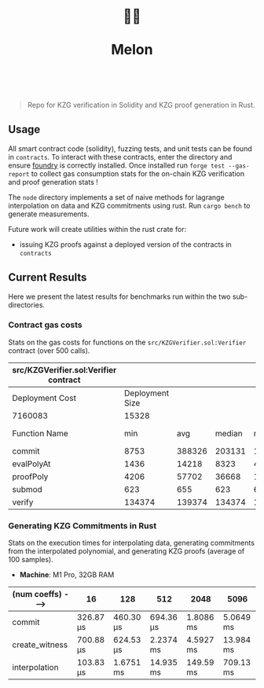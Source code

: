 <h1 align="center">
	<br>
	  	🍉🍈
	<br>
	<br>
	Melon
	<br>
	<br>
	<br>
</h1>

> Repo for KZG verification in Solidity and KZG proof generation in Rust. 

## Usage

All smart contract code (solidity), fuzzing tests, and unit tests can be found in `contracts`. 
To interact with these contracts, enter the directory and ensure [foundry](https://book.getfoundry.sh/getting-started/installation) is correctly installed. Once installed run `forge test --gas-report` to collect gas consumption stats for the on-chain KZG verification and proof generation stats ! 

The `node` directory implements a set of naive methods for lagrange interpolation on data and KZG commitments using rust. 
Run `cargo bench` to generate measurements. 

Future work will create utilities within the rust crate for: 
- issuing KZG proofs against a deployed version of the contracts in `contracts`

## Current Results

Here we present the latest results for benchmarks run within the two sub-directories.

### Contract gas costs

Stats on the gas costs for functions on the `src/KZGVerifier.sol:Verifier` contract (over 500 calls).

| src/KZGVerifier.sol:Verifier contract |                 |        |        |         |         |
|---------------------------------------|-----------------|--------|--------|---------|---------|
| Deployment Cost                       | Deployment Size |        |        |         |         |
| 7160083                               | 15328           |        |        |         |         |
| <o>Function Name</o>                  | <g>min</g>      | <or>avg</or>    | <or>median</or>  | <r>max</r>     | # calls |
| commit                                | 8753            | 388326 | 203131 | 1276560 | 24      |
| evalPolyAt                            | 1436            | 14218  | 8323   | 40909   | 16      |
| proofPoly                             | 4206            | 57702  | 36668  | 190353  | 8       |
| submod                                | 623             | 655    | 623    | 699     | 7       |
| verify                                | 134374          | 139374 | 134374 | 154374  | 8       |

### Generating KZG Commitments in Rust

Stats on the execution times for interpolating data, generating commitments from the interpolated polynomial, and generating KZG proofs (average of 100 samples).
- **Machine**: M1 Pro, 32GB RAM


| (num coeffs) --->                     | 16        | 128       | 512       | 2048      | 5096      |
|---------------------------------------|-----------|-----------|-----------|-----------|-----------|
| commit                                | 326.87 µs | 460.30 µs | 694.36 µs | 1.8086 ms | 5.0649 ms |
| create_witness                        | 700.88 µs | 624.53 µs | 2.2374 ms | 4.5927 ms | 13.984 ms |
| interpolation                         | 103.83 µs | 1.6751 ms | 14.935 ms | 149.59 ms | 709.13 ms |

